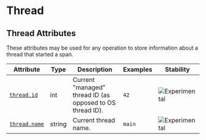 <!--- Hugo front matter used to generate the website version of this page:
--->

<!-- NOTE: THIS FILE IS AUTOGENERATED. DO NOT EDIT BY HAND. -->
<!-- see templates/registry/markdown/attribute_namespace.md.j2 -->

# Thread

## Thread Attributes

These attributes may be used for any operation to store information about a thread that started a span.

| Attribute                                                 | Type   | Description                                               | Examples | Stability                                                        |
| --------------------------------------------------------- | ------ | --------------------------------------------------------- | -------- | ---------------------------------------------------------------- |
| <a id="thread-id" href="#thread-id">`thread.id`</a>       | int    | Current "managed" thread ID (as opposed to OS thread ID). | `42`     | ![Experimental](https://img.shields.io/badge/-experimental-blue) |
| <a id="thread-name" href="#thread-name">`thread.name`</a> | string | Current thread name.                                      | `main`   | ![Experimental](https://img.shields.io/badge/-experimental-blue) |

